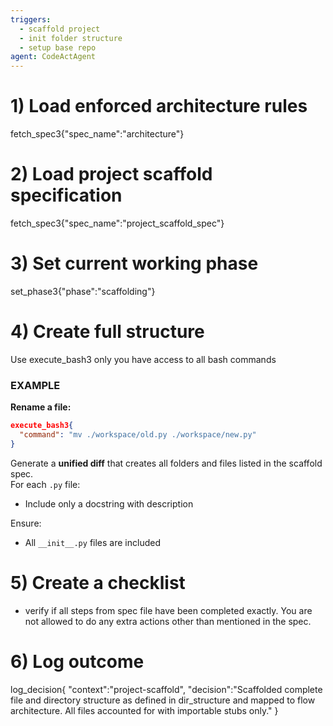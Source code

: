 ```yaml
---
triggers:
  - scaffold project
  - init folder structure
  - setup base repo
agent: CodeActAgent
---
```


# 1) Load enforced architecture rules
fetch_spec3{"spec_name":"architecture"}

# 2) Load project scaffold specification
fetch_spec3{"spec_name":"project_scaffold_spec"}

# 3) Set current working phase
set_phase3{"phase":"scaffolding"}

# 4) Create full structure
Use execute_bash3 only you have access to all bash commands
### EXAMPLE
**Rename a file:**
```json
execute_bash3{
  "command": "mv ./workspace/old.py ./workspace/new.py"
}
```
Generate a **unified diff** that creates all folders and files listed in the scaffold spec.  
For each `.py` file:
- Include only a docstring with description

Ensure:
- All `__init__.py` files are included

# 5) Create a checklist 
- verify if all steps from spec file have been completed exactly. You are not allowed to do any extra actions other than mentioned in the spec.

# 6) Log outcome
log_decision{
  "context":"project-scaffold",
  "decision":"Scaffolded complete file and directory structure as defined in dir_structure and mapped to flow architecture. All files accounted for with importable stubs only."
}
